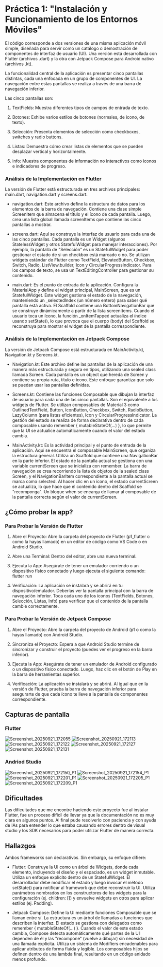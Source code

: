 # Práctica 1: "Instalación y Funcionamiento de los Entornos Móviles"

El código corresponde a dos versiones de una misma aplicación móvil simple, diseñada para servir como un catálogo o demostración de componentes de interfaz de usuario (UI). Una versión está desarrollada con Flutter (archivos .dart) y la otra con Jetpack Compose para Android nativo (archivos .kt).

La funcionalidad central de la aplicación es presentar cinco pantallas distintas, cada una enfocada en un grupo de componentes de UI. La navegación entre estas pantallas se realiza a través de una barra de navegación inferior.

Las cinco pantallas son:

1. TextFields: Muestra diferentes tipos de campos de entrada de texto.

2. Botones: Exhibe varios estilos de botones (normales, de ícono, de texto).

3. Selección: Presenta elementos de selección como checkboxes, switches y radio buttons.

4. Listas: Demuestra cómo crear listas de elementos que se pueden desplazar vertical y horizontalmente.

5. Info: Muestra componentes de información no interactivos como íconos e indicadores de progreso.

### Análisis de la Implementación en Flutter
La versión de Flutter está estructurada en tres archivos principales: main.dart, navigation.dart y screens.dart.

* navigation.dart: Este archivo define la estructura de datos para los elementos de la barra de navegación. Contiene una clase simple ScreenItem que almacena el título y el ícono de cada pantalla. Luego, crea una lista global llamada screenItems que contiene las cinco pantallas a mostrar.

* screens.dart: Aquí se construye la interfaz de usuario para cada una de las cinco pantallas. Cada pantalla es un Widget (algunos StatelessWidget y otros StatefulWidget para manejar interacciones). Por ejemplo, la pantalla de "Selección" es un StatefulWidget para poder gestionar el estado de si un checkbox está marcado o no. Se utilizan widgets estándar de Flutter como TextField, ElevatedButton, Checkbox, Switch, Radio, ListView.builder, Icon y CircularProgressIndicator. Para los campos de texto, se usa un TextEditingController para gestionar su contenido.

* main.dart: Es el punto de entrada de la aplicación. Configura la MaterialApp y define el widget principal, MainScreen, que es un StatefulWidget. Este widget gestiona el estado de la navegación, manteniendo un _selectedIndex (un número entero) para saber qué pantalla está activa. El Scaffold contiene una BottomNavigationBar que se construye dinámicamente a partir de la lista screenItems. Cuando el usuario toca un ícono, la función _onItemTapped actualiza el índice usando setState(), lo que provoca que el cuerpo (body) del Scaffold se reconstruya para mostrar el widget de la pantalla correspondiente.

### Análisis de la Implementación en Jetpack Compose
La versión de Jetpack Compose está estructurada en MainActivity.kt, Navigation.kt y Screens.kt.

* Navigation.kt: Este archivo define las pantallas de la aplicación de una manera más estructurada y segura en tipos, utilizando una sealed class llamada Screen. Cada pantalla es un object que hereda de Screen y contiene su propia ruta, título e ícono. Este enfoque garantiza que solo se puedan usar las pantallas definidas.

* Screens.kt: Contiene las funciones Composable que dibujan la interfaz de usuario para cada una de las cinco pantallas. Son el equivalente a los widgets de Flutter. Se utilizan composables de Material 3 como OutlinedTextField, Button, IconButton, Checkbox, Switch, RadioButton, LazyColumn (para listas eficientes), Icon y CircularProgressIndicator. La gestión del estado se realiza de forma declarativa dentro de cada composable usando remember { mutableStateOf(...) }, lo que permite que la UI se actualice automáticamente cuando el valor del estado cambia.

* MainActivity.kt: Es la actividad principal y el punto de entrada de la aplicación. Aquí se encuentra el composable MainScreen, que organiza la estructura general. Utiliza un Scaffold que contiene una NavigationBar en la parte inferior. El estado de la pantalla actual se gestiona con una variable currentScreen que se inicializa con remember. La barra de navegación se crea recorriendo la lista de objetos de la sealed class Screen, y el NavigationBarItem correspondiente a la pantalla actual se marca como selected. Al hacer clic en un ícono, el estado currentScreen se actualiza, lo que hace que el contenido dentro del Scaffold se "recomponga". Un bloque when se encarga de llamar al composable de la pantalla correcta según el valor de currentScreen.

## ¿Cómo probar la app?

### Para Probar la Versión de Flutter
1. Abre el Proyecto: Abre la carpeta del proyecto de Flutter (p1_flutter o como la hayas llamado) en un editor de código como VS Code o en Android Studio.

2. Abre una Terminal: Dentro del editor, abre una nueva terminal.

3. Ejecuta la App: Asegúrate de tener un emulador corriendo o un dispositivo físico conectado y luego ejecuta el siguiente comando: flutter run

4. Verificación: La aplicación se instalará y se abrirá en tu dispositivo/emulador. Deberías ver la pantalla principal con la barra de navegación inferior. Toca cada uno de los íconos (TextFields, Botones, Selección, Listas, Info) para verificar que el contenido de la pantalla cambie correctamente.

### Para Probar la Versión de Jetpack Compose

1. Abre el Proyecto: Abre la carpeta del proyecto de Android (p1 o como la hayas llamado) con Android Studio.

2. Sincroniza el Proyecto: Espera a que Android Studio termine de sincronizar y construir el proyecto (puedes ver el progreso en la barra inferior).

3. Ejecuta la App: Asegúrate de tener un emulador de Android configurado o un dispositivo físico conectado. Luego, haz clic en el botón de Play en la barra de herramientas superior.

4. Verificación: La aplicación se instalará y se abrirá. Al igual que en la versión de Flutter, prueba la barra de navegación inferior para asegurarte de que cada ícono te lleve a la pantalla de componentes correspondiente.

## Capturas de pantalla

### Flutter

![Screenshot_20250921_172055](https://github.com/user-attachments/assets/6ff041b2-5712-4711-bf8a-c081a008f841)
![Screenshot_20250921_172113](https://github.com/user-attachments/assets/59167163-5de5-4aa2-bf1e-9f561c1ad4c2)
![Screenshot_20250921_172122](https://github.com/user-attachments/assets/c1732dfd-bc9b-4006-a28e-e55778c8c76d)
![Screenshot_20250921_172127](https://github.com/user-attachments/assets/c14fb1e5-a4cb-408c-8a53-26d55f02d336)
![Screenshot_20250921_172131](https://github.com/user-attachments/assets/43eb3a58-cebf-4130-a424-e4c77bc75149)

### Andriod Studio

![Screenshot_20250921_172150_P1](https://github.com/user-attachments/assets/6104ba99-e225-4219-a8c0-f06eeebc427d)
![Screenshot_20250921_172154_P1](https://github.com/user-attachments/assets/4df6bb9d-87f1-4e84-bc6f-2bbfb1a8c471)
![Screenshot_20250921_172201_P1](https://github.com/user-attachments/assets/068868db-a41e-4c3c-9a64-70fa5856186f)
![Screenshot_20250921_172205_P1](https://github.com/user-attachments/assets/f75bfcb1-b19b-4610-a257-a8f9d2d2c084)
![Screenshot_20250921_172209_P1](https://github.com/user-attachments/assets/3f0a3444-2f5c-4449-bbae-598757a1ac9c)

## Dificultades

Las dificultades que me encontre haciendo este proyecto fue al instalar Flutter, fue un proceso dificil de llevar ya que la documentación no es muy clara en algunos puntos. Al final pude resolverlo con paciencia y con ayuda de IAs para entender lo que estaba causando errores dentro de visual studio y los SDK necesarios para poder utilizar Flutter de manera correcta.

## Hallazgos

Ambos frameworks son declarativos. Sin embargo, su enfoque difiere:

* Flutter: Construye la UI como un árbol de Widgets, donde cada elemento, incluyendo el diseño y el espaciado, es un widget inmutable. Utiliza un enfoque explícito dentro de un StatefulWidget. El desarrollador debe modificar el estado y luego invocar el método setState() para notificar al framework que debe reconstruir la UI. Utiliza parámetros nombrados en los constructores de los widgets para la configuración (ej. children: []) y envuelve widgets en otros para aplicar estilos (ej. Padding).

* Jetpack Compose: Define la UI mediante funciones Composable que se llaman entre sí. La estructura es un árbol de llamadas a funciones que describen la interfaz. El estado se gestiona con delegados como remember { mutableStateOf(...) }. Cuando el valor de este estado cambia, Compose detecta automáticamente qué partes de la UI dependen de él y las "recompone" (vuelve a dibujar) sin necesidad de una llamada explícita. Utiliza un sistema de Modifiers encadenables para aplicar atributos de forma fluida y legible. Los composables hijos se definen dentro de una lambda final, resultando en un código anidado menos profundo.
